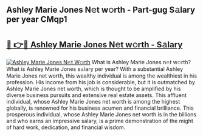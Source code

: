 ## Ashley Marie Jones N𝚎t w𝚘rth - Part-gug S𝚊lary per year CMqp1

# <h2><a href="http://gc2hh9.nevu.top/?p=Ashley+Marie+Jones">🔗 👉🔴 Ashley Marie Jones N𝚎t w𝚘rth - S𝚊lary</a></h2>

[![Ashley Marie Jones N𝚎t W𝚘rth](https://i.imgur.com/Oavwk0R.jpeg)](http://gc2hh9.nevu.top/?p=Ashley+Marie+Jones)
What is Ashley Marie Jones n𝚎t w𝚘rth? What is Ashley Marie Jones s𝚊lary per year?
With a substantial Ashley Marie Jones net worth, this wealthy individual is among the wealthiest in his profession. His income from his job is considerable, but it is outmatched by Ashley Marie Jones net worth, which is thought to be amplified by his diverse business pursuits and extensive real estate assets. This affluent individual, whose Ashley Marie Jones net worth is among the highest globally, is renowned for his business acumen and financial brilliance. This prosperous individual, whose Ashley Marie Jones net worth is in the billions and who earns an impressive salary, is a prime demonstration of the might of hard work, dedication, and financial wisdom.
